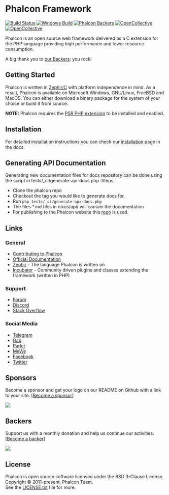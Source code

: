 # Phalcon Framework

[![Build Status](https://travis-ci.org/phalcon/cphalcon.svg?branch=master)](https://travis-ci.org/phalcon/cphalcon)
[![Windows Build](https://ci.appveyor.com/api/projects/status/wkws3mgxaoy0u9a6/branch/master?svg=true)](https://ci.appveyor.com/project/sergeyklay/cphalcon/branch/master)
[![Phalcon Backers](https://img.shields.io/badge/phalcon-backers-99ddc0.svg)](https://github.com/phalcon/cphalcon/blob/master/BACKERS.md)
[![OpenCollective](https://opencollective.com/phalcon/backers/badge.svg)](#backers)
[![OpenCollective](https://opencollective.com/phalcon/sponsors/badge.svg)](#sponsors)

Phalcon is an open source web framework delivered as a C extension for the PHP language providing high performance and lower resource consumption.

A big thank you to [our Backers](https://github.com/phalcon/cphalcon/blob/master/BACKERS.md); you rock!

## Getting Started

Phalcon is written in [Zephir/C](https://zephir-lang.com/) with platform independence in mind.
As a result, Phalcon is available on Microsoft Windows, GNU/Linux, FreeBSD and MacOS.
You can either download a binary package for the system of your choice or build it from source.

**NOTE:** Phalcon requires the [PSR PHP extension](https://github.com/jbboehr/php-psr) to be installed and enabled.

## Installation

For detailed installation instructions you can check our [installation](https://docs.phalconphp.com/4.0/en/installation) page in the docs.

## Generating API Documentation

Generating new documentation files for docs repository can be done using the script in tests/_ci/generate-api-docs.php.
Steps:
- Clone the phalcon repo
- Checkout the tag you would like to generate docs for.
- Run `php tests/_ci/generate-api-docs.php`
- The files *.md files in nikos/api/ will contain the documentation
- For publishing to the Phalcon website this [repo](https://github.com/phalcon/docs/tree/4.0/en/api) is used.

## Links

### General
* [Contributing to Phalcon](CONTRIBUTING.md) 
* [Official Documentation](https://docs.phalconphp.com/)
* [Zephir](https://zephir-lang.com/) - The language Phalcon is written on
* [Incubator](https://phalcon.link/incubator) - Community driven plugins and classes extending the framework (written in PHP)

### Support
* [Forum](https://phalcon.link/forum)
* [Discord](https://phalcon.link/discord)
* [Stack Overflow](https://phalcon.link/so)

### Social Media
* [Telegram](https://phalcon.link/telegram)
* [Gab](https://phalcon.link/gab)
* [Parler](https://phalcon.link/parler)
* [MeWe](https://phalcon.link/mewe)
* [Facebook](https://phalcon.link/fb)
* [Twitter](https://phalcon.link/t)


## Sponsors

Become a sponsor and get your logo on our README on Github with a link to your site. [[Become a sponsor](https://opencollective.com/phalcon#sponsor)]

<a href="https://opencollective.com/phalcon/#contributors">
<img src="https://opencollective.com/phalcon/tiers/sponsors.svg?avatarHeight=48&width=800">
</a>

## Backers

Support us with a monthly donation and help us continue our activities. [[Become a backer](https://opencollective.com/phalcon#backer)]

<a href="https://opencollective.com/phalcon/#contributors">
<img src="https://opencollective.com/phalcon/tiers/backers.svg?avatarHeight=48&width=800&height=200">
</a>

## License

Phalcon is open source software licensed under the BSD 3-Clause License.
Copyright © 2011-present, Phalcon Team.<br>
See the [LICENSE.txt](https://github.com/phalcon/cphalcon/blob/master/LICENSE.txt) file for more.

